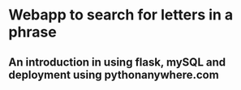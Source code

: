# Webapp to search for letters in a phrase

## An introduction in using flask, mySQL and deployment using pythonanywhere.com
